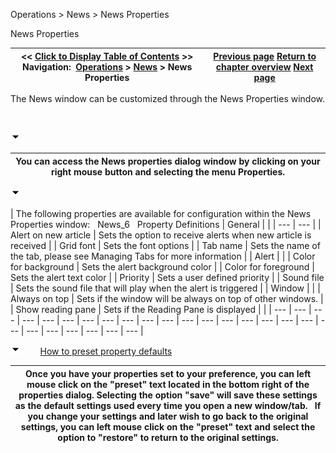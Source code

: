 ﻿


Operations \> News \> News Properties






















News Properties







| \<\< [Click to Display Table of Contents](news_properties.md) \>\> **Navigation:**     [Operations](operations.md) \> [News](news.md) \> News Properties | [Previous page](news_window.md) [Return to chapter overview](news.md) [Next page](option-chain.md) |
| --- | --- |














The News window can be customized through the News Properties window.


 


![tog_minus](tog_minus.gif)




| You can access the News properties dialog window by clicking on your right mouse button and selecting the menu Properties. |
| --- |



![tog_minus](tog_minus.gif)




| The following properties are available for configuration within the News Properties window:   News_6   Property Definitions   | General |  | | --- | --- | | Alert on new article | Sets the option to receive alerts when new article is received | | Grid font | Sets the font options | | Tab name | Sets the name of the tab, please see Managing Tabs for more information | | Alert |  | | Color for background | Sets the alert background color | | Color for foreground | Sets the alert text color | | Priority | Sets a user defined priority | | Sound file | Sets the sound file that will play when the alert is triggered | | Window |  | | Always on top | Sets if the window will be always on top of other windows. | | Show reading pane | Sets if the Reading Pane is displayed | |
| --- | --- | --- | --- | --- | --- | --- | --- | --- | --- | --- | --- | --- | --- | --- | --- | --- | --- | --- | --- | --- | --- | --- | --- | --- |



![tog_minus](tog_minus.gif)        [How to preset property defaults](javascript:HMToggle('toggle','HowToPresetPropertyDefaults','HowToPresetPropertyDefaults_ICON'))




| Once you have your properties set to your preference, you can left mouse click on the "preset" text located in the bottom right of the properties dialog. Selecting the option "save" will save these settings as the default settings used every time you open a new window/tab.   If you change your settings and later wish to go back to the original settings, you can left mouse click on the "preset" text and select the option to "restore" to return to the original settings. |
| --- |










